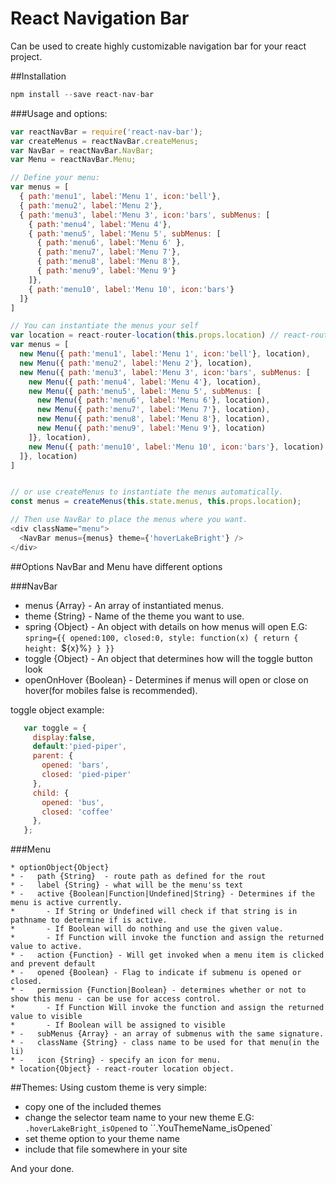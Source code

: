 React Navigation Bar
=========================

Can be used to create highly customizable navigation bar for your react project.

##Installation

```javascript
npm install --save react-nav-bar
```

###Usage and options:

```javascript
var reactNavBar = require('react-nav-bar');
var createMenus = reactNavBar.createMenus;
var NavBar = reactNavBar.NavBar;
var Menu = reactNavBar.Menu;

// Define your menu:
var menus = [
  { path:'menu1', label:'Menu 1', icon:'bell'},
  { path:'menu2', label:'Menu 2'},
  { path:'menu3', label:'Menu 3', icon:'bars', subMenus: [
    { path:'menu4', label:'Menu 4'},
    { path:'menu5', label:'Menu 5', subMenus: [
      { path:'menu6', label:'Menu 6' },
      { path:'menu7', label:'Menu 7'},
      { path:'menu8', label:'Menu 8'},
      { path:'menu9', label:'Menu 9'}
    ]},
    { path:'menu10', label:'Menu 10', icon:'bars'}
  ]}
]

// You can instantiate the menus your self
var location = react-router-location(this.props.location) // react-router location
var menus = [
  new Menu({ path:'menu1', label:'Menu 1', icon:'bell'}, location),
  new Menu({ path:'menu2', label:'Menu 2'}, location),
  new Menu({ path:'menu3', label:'Menu 3', icon:'bars', subMenus: [
    new Menu({ path:'menu4', label:'Menu 4'}, location),
    new Menu({ path:'menu5', label:'Menu 5', subMenus: [
      new Menu({ path:'menu6', label:'Menu 6'}, location),
      new Menu({ path:'menu7', label:'Menu 7'}, location),
      new Menu({ path:'menu8', label:'Menu 8'}, location),
      new Menu({ path:'menu9', label:'Menu 9'}, location)
    ]}, location),
    new Menu({ path:'menu10', label:'Menu 10', icon:'bars'}, location)
  ]}, location)
]


// or use createMenus to instantiate the menus automatically.
const menus = createMenus(this.state.menus, this.props.location);

// Then use NavBar to place the menus where you want.
<div className="menu">
  <NavBar menus={menus} theme={'hoverLakeBright'} />
</div>
```

##Options
NavBar and Menu have different options

###NavBar

 * menus {Array}  - An array of instantiated menus.
 * theme {String}  - Name of the theme you want to use.
 * spring {Object}  - An object with details on how menus will open E.G: `spring={{ opened:100, closed:0, style: function(x) { return { height: `${x}%`} } }}`
 * toggle {Object}  - An object that determines how will the toggle button look
 * openOnHover {Boolean}  - Determines if menus will open or close on hover(for mobiles false is recommended).

 toggle object example:
 ```javascript
    var toggle = {
      display:false,
      default:'pied-piper',
      parent: {
        opened: 'bars',
        closed: 'pied-piper'
      },
      child: {
        opened: 'bus',
        closed: 'coffee'
      },
    };
 ```

###Menu

    * optionObject{Object}
    * -   path {String}  - route path as defined for the rout
    * -   label {String} - what will be the menu'ss text
    * -   active {Boolean|Function|Undefined|String} - Determines if the menu is active currently.
    *       - If String or Undefined will check if that string is in pathname to determine if is active.
    *       - If Boolean will do nothing and use the given value.
    *       - If Function will invoke the function and assign the returned value to active.
    * -   action {Function} - Will get invoked when a menu item is clicked and prevent default
    * -   opened {Boolean} - Flag to indicate if submenu is opened or closed.
    * -   permission {Function|Boolean} - determines whether or not to show this menu - can be use for access control.
    *       - If Function Will invoke the function and assign the returned value to visible
    *       - If Boolean will be assigned to visible
    * -   subMenus {Array} - an array of submenus with the same signature.
    * -   className {String} - class name to be used for that menu(in the li)
    * -   icon {String} - specify an icon for menu.
    * location{Object} - react-router location object.


##Themes:
Using custom theme is very simple:

 * copy one of the included themes
 * change the selector team name to your new theme E.G: `.hoverLakeBright_isOpened` to ``.YouThemeName_isOpened`
 * set theme option to your theme name
 * include that file somewhere in your site

And your done.







